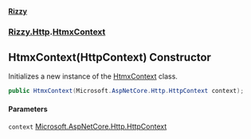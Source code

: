 #### [Rizzy](index.md 'index')
### [Rizzy.Http](Rizzy.Http.md 'Rizzy.Http').[HtmxContext](Rizzy.Http.HtmxContext.md 'Rizzy.Http.HtmxContext')

## HtmxContext(HttpContext) Constructor

Initializes a new instance of the [HtmxContext](Rizzy.Http.HtmxContext.md 'Rizzy.Http.HtmxContext') class.

```csharp
public HtmxContext(Microsoft.AspNetCore.Http.HttpContext context);
```
#### Parameters

<a name='Rizzy.Http.HtmxContext.HtmxContext(Microsoft.AspNetCore.Http.HttpContext).context'></a>

`context` [Microsoft.AspNetCore.Http.HttpContext](https://docs.microsoft.com/en-us/dotnet/api/Microsoft.AspNetCore.Http.HttpContext 'Microsoft.AspNetCore.Http.HttpContext')